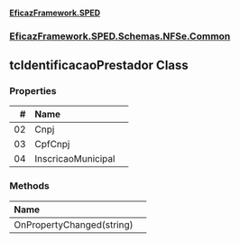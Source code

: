 #### [EficazFramework.SPED](EficazFrameworkSPED.md 'EficazFramework SPED')
### [EficazFramework.SPED.Schemas.NFSe.Common](EficazFramework.SPED.Schemas.NFSe.Common.md 'EficazFramework.SPED.Schemas.NFSe.Common')

## tcIdentificacaoPrestador Class
### Properties

| # | Name | |
| ---: | :--- | :--- |
| 02 | Cnpj |  |
| 03 | CpfCnpj |  |
| 04 | InscricaoMunicipal |  |
### Methods

| Name | |
| :--- | :--- |
| OnPropertyChanged(string) |  |
